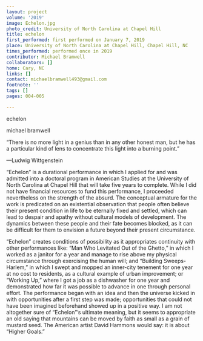 ```yaml
---
layout: project
volume: '2019'
image: Echelon.jpg
photo_credit: University of North Carolina at Chapel Hill
title: echelon
first_performed: first performed on January 7, 2019
place: University of North Carolina at Chapel Hill, Chapel Hill, NC
times_performed: performed once in 2019
contributor: Michael Bramwell
collaborators: []
home: Cary, NC
links: []
contact: michaelbramwell493@gmail.com
footnote: ''
tags: []
pages: 004-005

---
```


echelon

michael bramwell

“There is no more light in a genius than in any other honest man, but he has a particular kind of lens to concentrate this light into a burning point.”

—Ludwig Wittgenstein

“Echelon” is a durational performance in which I applied for and was admitted into a doctoral program in American Studies at the University of North Carolina at Chapel Hill that will take five years to complete. While I did not have financial resources to fund this performance, I proceeded nevertheless on the strength of the absurd. The conceptual armature for the work is predicated on an existential observation that people often believe their present condition in life to be eternally fixed and settled, which can lead to despair and apathy without cultural models of development. The dynamics between these people and their fate becomes blocked, as it can be difficult for them to envision a future beyond their present circumstance.

“Echelon” creates conditions of possibility as it appropriates continuity with other performances like: “Man Who Levitated Out of the Ghetto,” in which I worked as a janitor for a year and manage to rise above my physical circumstance through exercising the human will; and “Building Sweeps-Harlem,” in which I swept and mopped an inner-city tenement for one year at no cost to residents, as a cultural example of urban improvement; or “Working Up,” where I got a job as a dishwasher for one year and demonstrated how far it was possible to advance in one through personal effort. The performance began with an idea and then the universe kicked in with opportunities after a first step was made; opportunities that could not have been imagined beforehand showed up in a positive way. I am not altogether sure of “Echelon”’s ultimate meaning, but it seems to appropriate an old saying that mountains can be moved by faith as small as a grain of mustard seed. The American artist David Hammons would say: it is about “Higher Goals.”
